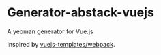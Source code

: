 # Generator-abstack-vuejs
A yeoman generator for Vue.js

Inspired by [vuejs-templates/webpack](https://github.com/vuejs-templates/webpack).
